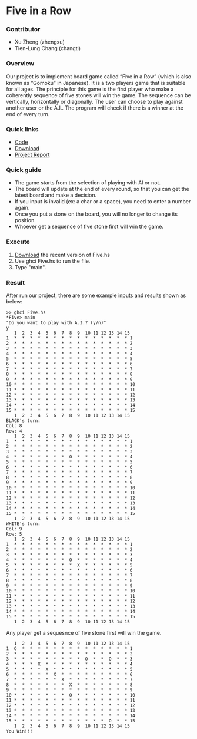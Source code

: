 # Five in a Row

### Contributor
* Xu Zheng (zhengxu) 
* Tien-Lung Chang (changti)

### Overview

Our project is to implement board game called “Five in a Row” (which is also known as “Gomoku” in Japanese). It is a two players game that is suitable for all ages. The principle for this game is the first player who make a coherently sequence of five stones will win the game. The sequence can be vertically, horizontally or diagonally. The user can choose to play against another user or the A.I.. The program will check if there is a winner at the end of every turn.

### Quick links
*  [Code](https://github.com/ShannaChang/FiveInRow/blob/master/Five.hs)
*  [Download](https://github.com/ShannaChang/FiveInRow.git)
*  [Project Report](https://github.com/ShannaChang/FiveInRow/blob/master/Report_1.0.docx)

### Quick guide
*  The game starts from the selection of playing with AI or not.
*  The board will update at the end of every round, so that you can get the latest board and make a decision.
*  If you input is invalid (ex: a char or a space), you need to enter a number again.
*  Once you put a stone on the board, you will no longer to change its position.
*  Whoever get a sequence of five stone first will win the game.

### Execute
1. [Download](https://github.com/ShannaChang/FiveInRow.git) the recent version of Five.hs
2. Use ghci Five.hs to run the file.
3. Type "main". 

### Result

   After run our project, there are some example inputs and results shown as below:

   ```
   >> ghci Five.hs
   *Five> main
   "Do you want to play with A.I.? (y/n)"
   y
      1  2  3  4  5  6  7  8  9  10 11 12 13 14 15
   1  *  *  *  *  *  *  *  *  *  *  *  *  *  *  * 1
   2  *  *  *  *  *  *  *  *  *  *  *  *  *  *  * 2
   3  *  *  *  *  *  *  *  *  *  *  *  *  *  *  * 3
   4  *  *  *  *  *  *  *  *  *  *  *  *  *  *  * 4
   5  *  *  *  *  *  *  *  *  *  *  *  *  *  *  * 5
   6  *  *  *  *  *  *  *  *  *  *  *  *  *  *  * 6
   7  *  *  *  *  *  *  *  *  *  *  *  *  *  *  * 7
   8  *  *  *  *  *  *  *  *  *  *  *  *  *  *  * 8
   9  *  *  *  *  *  *  *  *  *  *  *  *  *  *  * 9
   10 *  *  *  *  *  *  *  *  *  *  *  *  *  *  * 10
   11 *  *  *  *  *  *  *  *  *  *  *  *  *  *  * 11
   12 *  *  *  *  *  *  *  *  *  *  *  *  *  *  * 12
   13 *  *  *  *  *  *  *  *  *  *  *  *  *  *  * 13
   14 *  *  *  *  *  *  *  *  *  *  *  *  *  *  * 14
   15 *  *  *  *  *  *  *  *  *  *  *  *  *  *  * 15
      1  2  3  4  5  6  7  8  9  10 11 12 13 14 15
   BLACK's turn:
   Col: 8
   Row: 4
      1  2  3  4  5  6  7  8  9  10 11 12 13 14 15
   1  *  *  *  *  *  *  *  *  *  *  *  *  *  *  * 1
   2  *  *  *  *  *  *  *  *  *  *  *  *  *  *  * 2
   3  *  *  *  *  *  *  *  *  *  *  *  *  *  *  * 3
   4  *  *  *  *  *  *  *  O  *  *  *  *  *  *  * 4
   5  *  *  *  *  *  *  *  *  *  *  *  *  *  *  * 5
   6  *  *  *  *  *  *  *  *  *  *  *  *  *  *  * 6
   7  *  *  *  *  *  *  *  *  *  *  *  *  *  *  * 7
   8  *  *  *  *  *  *  *  *  *  *  *  *  *  *  * 8
   9  *  *  *  *  *  *  *  *  *  *  *  *  *  *  * 9
   10 *  *  *  *  *  *  *  *  *  *  *  *  *  *  * 10
   11 *  *  *  *  *  *  *  *  *  *  *  *  *  *  * 11
   12 *  *  *  *  *  *  *  *  *  *  *  *  *  *  * 12
   13 *  *  *  *  *  *  *  *  *  *  *  *  *  *  * 13
   14 *  *  *  *  *  *  *  *  *  *  *  *  *  *  * 14
   15 *  *  *  *  *  *  *  *  *  *  *  *  *  *  * 15
      1  2  3  4  5  6  7  8  9  10 11 12 13 14 15
   WHITE's turn:
   Col: 9
   Row: 5
      1  2  3  4  5  6  7  8  9  10 11 12 13 14 15
   1  *  *  *  *  *  *  *  *  *  *  *  *  *  *  * 1
   2  *  *  *  *  *  *  *  *  *  *  *  *  *  *  * 2
   3  *  *  *  *  *  *  *  *  *  *  *  *  *  *  * 3
   4  *  *  *  *  *  *  *  O  *  *  *  *  *  *  * 4
   5  *  *  *  *  *  *  *  *  X  *  *  *  *  *  * 5
   6  *  *  *  *  *  *  *  *  *  *  *  *  *  *  * 6
   7  *  *  *  *  *  *  *  *  *  *  *  *  *  *  * 7
   8  *  *  *  *  *  *  *  *  *  *  *  *  *  *  * 8
   9  *  *  *  *  *  *  *  *  *  *  *  *  *  *  * 9
   10 *  *  *  *  *  *  *  *  *  *  *  *  *  *  * 10
   11 *  *  *  *  *  *  *  *  *  *  *  *  *  *  * 11
   12 *  *  *  *  *  *  *  *  *  *  *  *  *  *  * 12
   13 *  *  *  *  *  *  *  *  *  *  *  *  *  *  * 13
   14 *  *  *  *  *  *  *  *  *  *  *  *  *  *  * 14
   15 *  *  *  *  *  *  *  *  *  *  *  *  *  *  * 15
      1  2  3  4  5  6  7  8  9  10 11 12 13 14 15
   ```   

   Any player get a sequesnce of five stone first will win the game.

   ```
      1  2  3  4  5  6  7  8  9  10 11 12 13 14 15
   1  O  *  *  *  *  *  *  *  *  *  *  *  *  *  * 1
   2  *  *  *  *  *  *  *  *  *  *  *  *  *  *  * 2
   3  *  *  *  *  *  *  *  *  *  O  *  *  O  *  * 3
   4  *  *  *  X  *  *  *  *  *  *  *  *  *  *  * 4
   5  *  *  *  *  X  *  *  *  *  *  *  *  *  *  * 5
   6  *  *  *  *  *  X  *  *  *  *  *  *  *  *  * 6
   7  *  *  *  *  *  *  X  *  *  *  *  *  *  *  * 7
   8  *  *  *  *  *  *  *  X  *  *  *  *  *  *  * 8
   9  *  *  *  *  *  *  *  *  *  *  *  *  *  *  * 9
   10 *  *  *  *  *  *  *  O  *  *  *  *  *  *  * 10
   11 *  *  *  *  *  *  *  *  *  *  *  *  *  *  * 11
   12 *  *  *  *  *  *  *  *  *  *  *  *  *  *  * 12
   13 *  *  *  *  *  *  *  *  *  *  *  *  *  *  * 13
   14 *  *  *  *  *  *  *  *  *  *  *  *  *  *  * 14
   15 *  *  *  *  *  *  *  *  *  *  *  *  O  *  * 15
      1  2  3  4  5  6  7  8  9  10 11 12 13 14 15
   You Win!!!
   ```


